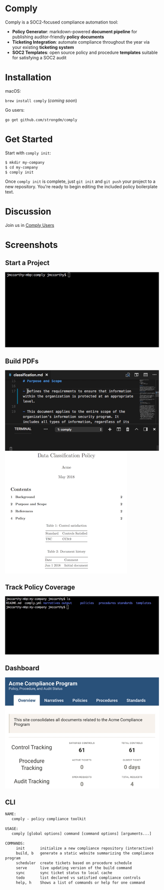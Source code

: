 # Comply

Comply is a SOC2-focused compliance automation tool:

- **Policy Generator**: markdown-powered **document pipeline** for publishing auditor-friendly **policy documents**
- **Ticketing Integration**: automate compliance throughout the year via your existing **ticketing system**
- **SOC2 Templates**: open source policy and procedure **templates** suitable for satisfying a SOC2 audit

# Installation

macOS:

`brew install comply` (_coming soon_)

Go users:

`go get github.com/strongdm/comply`

# Get Started

Start with `comply init`:

```
$ mkdir my-company
$ cd my-company
$ comply init
```

Once `comply init` is complete, just `git init` and `git push` your project to a new repository. You're ready to begin editing the included policy boilerplate text.

# Discussion

Join us in [Comply Users](https://join.slack.com/t/comply-users/shared_invite/enQtMzU3MTk5MDkxNDU4LTMwYzZkMjA4YjQ2YTM5Zjc0NTAyYWY5MDBlOGMwMzRmZTk5YzBlOTRiMTVlNGRlZjY1MTY1NDE0MjY5ZjYwNWU)

# Screenshots

## Start a Project
![screencast 1](sc-1.gif)

## Build PDFs
![screencast 4](sc-4.gif)
![pdf example](pdf-example.png)


## Track Policy Coverage
![screencast 3](sc-2.gif)

## Dashboard
![screencast 2](sc-3.gif)

## CLI

```
NAME:
   comply - policy compliance toolkit

USAGE:
   comply [global options] command [command options] [arguments...]

COMMANDS:
     init       initialize a new compliance repository (interactive)
     build, b   generate a static website summarizing the compliance program
     scheduler  create tickets based on procedure schedule
     serve      live updating version of the build command
     sync       sync ticket status to local cache
     todo       list declared vs satisfied compliance controls
     help, h    Shows a list of commands or help for one command
```

